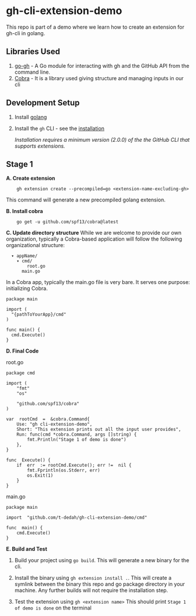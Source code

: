 
# gh-cli-extension-demo

This repo is part of a demo where we learn how to create an extension for gh-cli in golang.

## Libraries Used
1. [go-gh](https://github.com/cli/go-gh) - A Go module for interacting with gh and the GitHub API from the command line.
2. [Cobra](https://github.com/spf13/cobra) - It is a library used giving structure and managing inputs in our cli


## Development Setup

1. Install [golang](https://go.dev/doc/install)
2. Install the `gh` CLI - see the [installation](https://github.com/cli/cli#installation)
   
   _Installation requires a minimum version (2.0.0) of the the GitHub CLI that supports extensions._

## Stage 1

**A. Create extension** 
		
		gh extension create --precompiled=go <extension-name-excluding-gh>
	
This command will generate a new precompiled golang extension. 

**B. Install cobra**

		go get -u github.com/spf13/cobra@latest
	
**C. Update directory structure**
While we are welcome to provide our own organization, typically a Cobra-based application will follow the following organizational structure:

	  ▾ appName/
	    ▾ cmd/
	        root.go
	      main.go
In a Cobra app, typically the main.go file is very bare. It serves one purpose: initializing Cobra.

	package main

	import (
	  "{pathToYourApp}/cmd"
	)

	func main() {
	  cmd.Execute()
	}
	
**D. Final Code** 

root.go

	package cmd

	import (
		"fmt"
		"os"

		"github.com/spf13/cobra"
	)

	var  rootCmd  =  &cobra.Command{
		Use: "gh cli-extension-demo",
		Short: "This extension prints out all the input user provides",
		Run: func(cmd *cobra.Command, args []string) {
			fmt.Println("Stage 1 of demo is done")
		},
	}

	func  Execute() {
		if  err  := rootCmd.Execute(); err !=  nil {
			fmt.Fprintln(os.Stderr, err)
			os.Exit(1)
		}
	}

main.go

	package main

	import  "github.com/t-dedah/gh-cli-extension-demo/cmd"

	func  main() {
		cmd.Execute()
	}


**E. Build and Test**

1. Build your project using `go build`. This will generate a new binary for the cli. 

2. Install the binary using `gh extension install .`. This will create a symlink between the binary this repo and go package directory in your machine. Any further builds will not require the installation step.

3. Test the extension using `gh <extension name>` This should print `Stage 1 of demo is done` on the terminal

